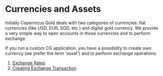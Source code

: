 # Currencies and Assets

Initially Copernicus Gold deals with two categories of currencies: fiat currencies (like USD, EUR, SGD, etc.) and 
digital gold currency. We provide a very simple way to open accounts in those currencies and to perform exchange.

If you run a custom CG application, you have a possibility to create own currency (we prefer the term 'asset') and
to perform exchange operations.

1. [Exchange Rates](./rates.md)
2. [Creating Exchange Transaction](./exchangetransaction.md)
